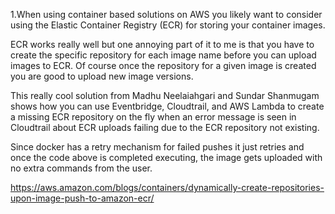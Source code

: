 1.When using container based solutions on AWS you likely want to consider using the Elastic Container Registry (ECR) for storing your container images.

ECR works really well but one annoying part of it to me is that you have to create the specific repository for each image name before you can upload images to ECR. Of course once the repository for a given image is created you are good to upload new image versions.

This really cool solution from Madhu Neelaiahgari and Sundar Shanmugam shows how you can use Eventbridge, Cloudtrail, and AWS Lambda to create a missing ECR repository on the fly when an error message is seen in Cloudtrail about ECR uploads failing due to the ECR repository not existing.

Since docker has a retry mechanism for failed pushes it just retries and once the code above is completed executing, the image gets uploaded with no extra commands from the user.


https://aws.amazon.com/blogs/containers/dynamically-create-repositories-upon-image-push-to-amazon-ecr/
